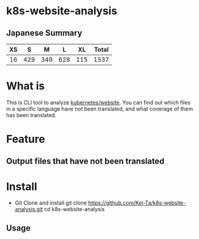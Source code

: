 # k8s-website-analysis
## Japanese Summary
<!-- START DIFF RESULTS -->
| XS | S | M | L | XL | Total |
|:------:|:------:|:------:|:------:|:------:|:------:|
| 16 | 429 | 349 | 628 | 115 | 1537 |
<!-- END DIFF RESULTS -->

# What is
This is CLI tool to analyze [kubernetes/website](https://github.com/kubernetes/website).
You can find out which files in a specific language have not been translated, and what coverage of them has been translated.

# Feature
## Output files that have not been translated


<!-- ## Output coverage for translations(feature) -->

# Install
- Git Clone and install
git clone https://github.com/Kei-Ta/k8s-website-analysis.git
cd k8s-website-analysis



## Usage
